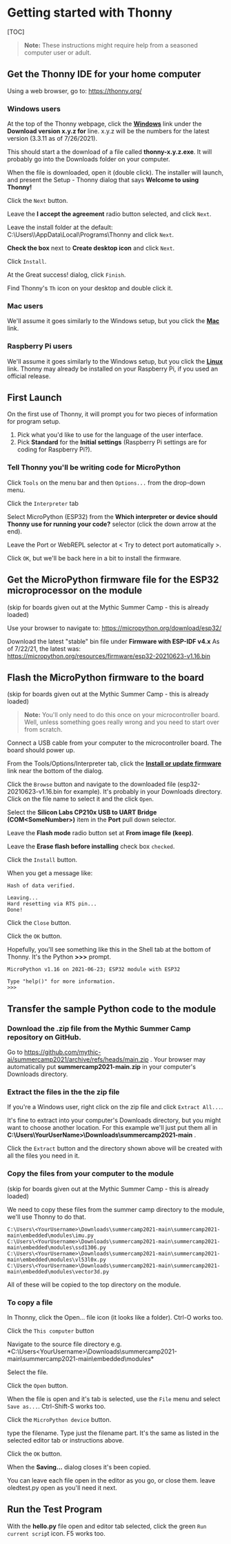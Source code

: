 # Getting started with Thonny

[TOC]

> **Note:** These instructions might require help from a seasoned computer user or adult.

## Get the Thonny IDE for your home computer

Using a web browser, go to: https://thonny.org/

### Windows users

At the top of the Thonny webpage, click the **<u>Windows</u>** link under the **Download version x.y.z for** line. x.y.z will be the numbers for the latest version (3.3.11 as of 7/26/2021).

This should start a the download of a file called **thonny-x.y.z.exe**. It will probably go into the Downloads folder on your computer.

When the file is downloaded, open it (double click). The installer will launch, and present the Setup - Thonny dialog that says **Welcome to using Thonny!**

Click the `Next` button.

Leave the **I accept the agreement** radio button selected, and click `Next`.

Leave the install folder at the default: C:\Users\\<YourUserName>\AppData\Local\Programs\Thonny and click `Next`.

**Check the box** next to **Create desktop icon** and click `Next`.

Click `Install`.

At the Great success! dialog, click `Finish`.

Find Thonny's `Th` icon on your desktop and double click it.

### Mac users

We'll assume it goes similarly to the Windows setup, but you click the <u>**Mac**</u> link.

### Raspberry Pi users

We'll assume it goes similarly to the Windows setup, but you click the <u>**Linux**</u> link. Thonny may already be installed on your Raspberry Pi, if you used an official release.

## First Launch

On the first use of Thonny, it will prompt you for two pieces of information for program setup.

1. Pick what you'd like to use for the language of the user interface.
2. Pick **Standard** for the **Initial settings** (Raspberry Pi settings are for coding for Raspberry Pi?).

### Tell Thonny you'll be writing code for MicroPython

Click `Tools` on the menu bar and then `Options...` from the drop-down menu.

Click the `Interpreter` tab

Select MicroPython (ESP32) from the **Which interpreter or device should Thonny use for running your code?** selector (click the down arrow at the end).

Leave the Port or WebREPL selector at < Try to detect port automatically >.

Click `OK`, but we'll be back here in a bit to install the firmware.

## Get the MicroPython firmware file for the ESP32 microprocessor on the module
(skip for boards given out at the Mythic Summer Camp - this is already loaded)
  
Use your browser to navigate to: 
https://micropython.org/download/esp32/

Download the latest "stable" bin file under **Firmware with ESP-IDF v4.x**
As of 7/22/21, the latest was: 
https://micropython.org/resources/firmware/esp32-20210623-v1.16.bin

## Flash the MicroPython firmware to the board
(skip for boards given out at the Mythic Summer Camp - this is already loaded)
  
> **Note:**  You'll only need to do this once on your microcontroller board. Well, unless something goes really wrong and you need to start over from scratch.

Connect a USB cable from your computer to the microcontroller board. The board should power up.

From the Tools/Options/Interpreter tab, click the **<u>Install or update firmware</u>** link near the bottom of the dialog.

Click the `Browse` button and navigate to the downloaded file (esp32-20210623-v1.16.bin for example). It's probably in your Downloads directory. Click on the file name to select it and the click `Open`.

Select the **Silicon Labs CP210x USB to UART Bridge (COM\<SomeNumber>)** item in the **Port** pull down selector.

Leave the **Flash mode** radio button set at **From image file (keep)**.

Leave the **Erase flash before installing** check box `checked`.

Click the `Install` button.

When you get a message like:

```
Hash of data verified.

Leaving...
Hard resetting via RTS pin...
Done!
```

Click the `Close` button.

Click the `OK` button.

Hopefully, you'll see something like this in the Shell tab at the bottom of Thonny. It's the Python **>>>** prompt.

```
MicroPython v1.16 on 2021-06-23; ESP32 module with ESP32

Type "help()" for more information.
>>> 
```

## Transfer the sample Python code to the module

### Download the .zip file from the Mythic Summer Camp repository on GitHub.

Go to https://github.com/mythic-ai/summercamp2021/archive/refs/heads/main.zip . Your browser may automatically put **summercamp2021-main.zip** in your computer's Downloads directory.

### Extract the files in the the zip file

If you're a Windows user, right click on the zip file and click `Extract All...`. 

It's fine to extract into your computer's Downloads directory, but you might want to choose another location. For this example we'll just put them all in **C:\Users\\**YourUserName>**\Downloads\summercamp2021-main** . 

Click the `Extract` button and the directory shown above will be created with all the files you need in it.

### Copy the files from your computer to the module
(skip for boards given out at the Mythic Summer Camp - this is already loaded)
  
We need to copy these files from the summer camp directory to the module, we'll use Thonny to do that.

```
C:\Users\<YourUsername>\Downloads\summercamp2021-main\summercamp2021-main\embedded\modules\imu.py
C:\Users\<YourUsername>\Downloads\summercamp2021-main\summercamp2021-main\embedded\modules\ssd1306.py
C:\Users\<YourUsername>\Downloads\summercamp2021-main\summercamp2021-main\embedded\modules\vl53l0x.py
C:\Users\<YourUsername>\Downloads\summercamp2021-main\summercamp2021-main\embedded\modules\vector3d.py
```

All of these will be copied to the top directory on the module.

### To copy a file

In Thonny, click the Open... file icon (it looks like a folder). Ctrl-O works too.

Click the `This computer` button

Navigate to the source file directory e.g. *C:\Users\<YourUsername>\Downloads\summercamp2021-main\summercamp2021-main\embedded\modules\*

Select the file.

Click the `Open` button.

When the file is open and it's tab is selected, use the `File` menu and select `Save as...`. Ctrl-Shift-S works too.

Click the `MicroPython device` button.

type the filename. Type just the filename part. It's the same as listed in the selected editor tab or instructions above.

Click the `OK` button.

When the **Saving...** dialog closes it's been copied.

You can leave each file open in the editor as you go, or close them. leave oledtest.py open as you'll need it next.

## Run the Test Program

With the **hello.py** file open and editor tab selected, click the green `Run current scrip`t icon. F5 works too.

